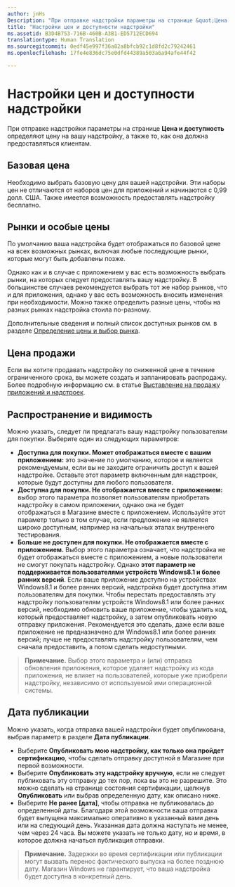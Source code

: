 ```yaml
---
author: jnHs
Description: "При отправке надстройки параметры на странице &quot;Цена и доступность&quot; определяют цену на вашу надстройку, а также то, как она должна предоставляться клиентам."
title: "Настройки цен и доступности надстройки"
ms.assetid: B3D4B753-716B-460B-A3B1-ED5712ECD694
translationtype: Human Translation
ms.sourcegitcommit: 0edf45e997f36a82a8bfcb92c1d8fd2c79242461
ms.openlocfilehash: 17fe4e836dc75e0dfd44389a503a6a94afe44f42

---
```


# Настройки цен и доступности надстройки


При отправке надстройки параметры на странице **Цена и доступность** определяют цену на вашу надстройку, а также то, как она должна предоставляться клиентам.

## Базовая цена


Необходимо выбрать базовую цену для вашей надстройки. Эти наборы цен не отличаются от наборов цен для приложений и начинаются с 0,99 долл. США. Также имеется возможность предоставлять надстройку бесплатно.

## Рынки и особые цены


По умолчанию ваша надстройка будет отображаться по базовой цене на всех возможных рынках, включая любые последующие рынки, которые могут быть добавлены позже.

Однако как и в случае с приложением у вас есть возможность выбрать рынки, на которых следует предоставлять вашу надстройку. В большинстве случаев рекомендуется выбрать тот же набор рынков, что и для приложения, однако у вас есть возможность вносить изменения при необходимости. Можно также определить разные цены, чтобы на разных рынках надстройка стоила по-разному.

Дополнительные сведения и полный список доступных рынков см. в разделе [Определение цены и выбор рынка](define-pricing-and-market-selection.md).

## Цена продажи


Если вы хотите продавать надстройку по сниженной цене в течение ограниченного срока, вы можете создать и запланировать распродажу. Более подробную информацию см. в статье [Выставление на продажу приложений и надстроек](put-apps-and-add-ons-on-sale.md).

## Распространение и видимость


Можно указать, следует ли предлагать вашу надстройку пользователям для покупки. Выберите один из следующих параметров:

-   **Доступна для покупки. Может отображаться вместе с вашим приложением:** это значение по умолчанию, которое и является рекомендуемым, если вы не заходите ограничить доступ к вашей надстройке. Оставьте этот параметр включенным для надстроек, которые будут доступны для любого пользователя.
-   **Доступна для покупки. Не отображается вместе с приложением:** выбор этого параметра позволяет пользователям приобретать надстройку в самом приложении, однако она не будет отображаться в Магазине вместе с приложением. Используйте этот параметр только в том случае, если предложение не является широко доступным, например на начальных этапах внутреннего тестирования.
-   **Больше не доступен для покупки. Не отображается вместе с приложением.** Выбор этого параметра означает, что надстройка не будет отображаться вместе с приложением, а новые пользователи не смогут покупать надстройку. Однако **этот параметр не поддерживается пользователями устройств Windows8.1 и более ранних версий**. Если ваше приложение доступно на устройствах Windows8.1 и более ранних версий, надстройка будет доступна этим пользователям для покупки. Чтобы перестать предоставлять эту надстройку пользователям устройств Windows8.1 или более ранних версий, необходимо обновить ваше приложение, чтобы удалить код, который предоставляет надстройку, а затем опубликовать новую отправку приложения. Рекомендуется это сделать, даже если ваше приложение не предназначено для Windows8.1 или более ранних версий; лучше не предоставлять надстройку пользователям, чем сначала предоставить, а потом сделать недоступными.
    
 > **Примечание.** Выбор этого параметра и (или) отправка обновления приложения, которое удаляет надстройку из кода приложения, не влияет на пользователей, которые уже приобрели надстройку, независимо от используемой ими операционной системы.


## Дата публикации

Можно указать, когда отправка вашей надстройки будет опубликована, выбрав параметр в разделе **Дата публикации**.

-   Выберите **Опубликовать мою надстройку, как только она пройдет сертификацию**, чтобы сделать отправку доступной в Магазине при первой возможности.
-   Выберите **Опубликовать эту надстройку вручную**, если не следует публиковать эту отправку до тех пор, пока вы это не разрешите. Это можно сделать на странице состояния сертификации, щелкнув **Опубликовать** или выбрав определенную дату, как описано ниже.
-   Выберите **Не ранее \[дата\]**, чтобы отправка не публиковалась до определенной даты. Благодаря этой возможности ваша отправка будет выпущена максимально оперативно в указанный вами день или на следующий день. Указанная дата должна наступать не менее, чем через 24 часа. Вы можете указать не только дату, но и время, в которое должна начаться публикация отправки.

 > **Примечание.** Задержки во время сертификации или публикации могут вызвать перенос фактического выпуска на более позднюю дату. Магазин Windows не гарантирует, что ваша надстройка будет доступна в конкретный день.
 

 







<!--HONumber=Aug16_HO3-->


